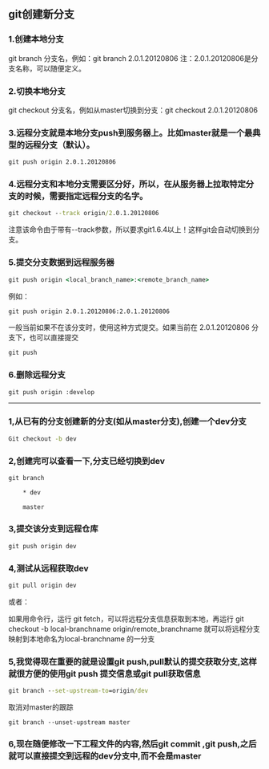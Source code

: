 ## git创建新分支


### 1.创建本地分支

git branch 分支名，例如：git branch 2.0.1.20120806
注：2.0.1.20120806是分支名称，可以随便定义。


### 2.切换本地分支

git checkout 分支名，例如从master切换到分支：git checkout 2.0.1.20120806


### 3.远程分支就是本地分支push到服务器上。比如master就是一个最典型的远程分支（默认）。

```cmd
git push origin 2.0.1.20120806
```

### 4.远程分支和本地分支需要区分好，所以，在从服务器上拉取特定分支的时候，需要指定远程分支的名字。

```cmd
git checkout --track origin/2.0.1.20120806
```
注意该命令由于带有--track参数，所以要求git1.6.4以上！这样git会自动切换到分支。


### 5.提交分支数据到远程服务器

```cmd
git push origin <local_branch_name>:<remote_branch_name>
```


例如：

```cmd
git push origin 2.0.1.20120806:2.0.1.20120806
```

一般当前如果不在该分支时，使用这种方式提交。如果当前在 2.0.1.20120806 分支下，也可以直接提交

```cmd
git push
```

### 6.删除远程分支

```cmd
git push origin :develop
```


-----------------------------------------------------------



### 1,从已有的分支创建新的分支(如从master分支),创建一个dev分支


```cmd
Git checkout -b dev
```

### 2,创建完可以查看一下,分支已经切换到dev

```cmd
git branch

    * dev

    master
```

### 3,提交该分支到远程仓库

```cmd
git push origin dev
```


### 4,测试从远程获取dev

```cmd
git pull origin dev
```

或者：

如果用命令行，运行 git fetch，可以将远程分支信息获取到本地，再运行 git checkout -b local-branchname origin/remote_branchname  就可以将远程分支映射到本地命名为local-branchname  的一分支


### 5,我觉得现在重要的就是设置git push,pull默认的提交获取分支,这样就很方便的使用git push 提交信息或git pull获取信息


```cmd
git branch --set-upstream-to=origin/dev
```

取消对master的跟踪

```
git branch --unset-upstream master
```


### 6,现在随便修改一下工程文件的内容,然后git commit ,git push,之后就可以直接提交到远程的dev分支中,而不会是master
